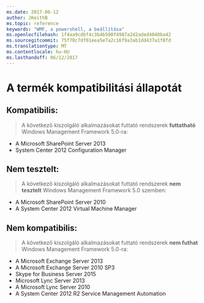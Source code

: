 ```yaml
---
ms.date: 2017-06-12
author: JKeithB
ms.topic: reference
keywords: "WMF, a powershell, a beállítása"
ms.openlocfilehash: 1f4aa9cdbf4c3b4b500f4987a2d2aded4040ba42
ms.sourcegitcommit: 75f70c7df01eea5e7a2c16f9a3ab1dd437a1f8fd
ms.translationtype: MT
ms.contentlocale: hu-HU
ms.lasthandoff: 06/12/2017
---
```

# <a name="product-compatibility-status"></a>A termék kompatibilitási állapotát

## <a name="compatible"></a>Kompatibilis:
> A következő kiszolgáló alkalmazásokat futtató rendszerek **futtatható** Windows Management Framework 5.0-ra:

- A Microsoft SharePoint Server 2013
- System Center 2012 Configuration Manager

## <a name="not-tested"></a>Nem tesztelt:
> A következő kiszolgáló alkalmazásokat futtató rendszerek **nem tesztelt** Windows Management Framework 5.0 szemben:

- A Microsoft SharePoint Server 2010
- A System Center 2012 Virtual Machine Manager

## <a name="incompatible"></a>Nem kompatibilis:
> A következő kiszolgáló alkalmazásokat futtató rendszerek **nem futhat** Windows Management Framework 5.0-ra:

- A Microsoft Exchange Server 2013
- A Microsoft Exchange Server 2010 SP3
- Skype for Business Server 2015
- Microsoft Lync Server 2013
- A Microsoft Lync Server 2010
- A System Center 2012 R2 Service Management Automation

